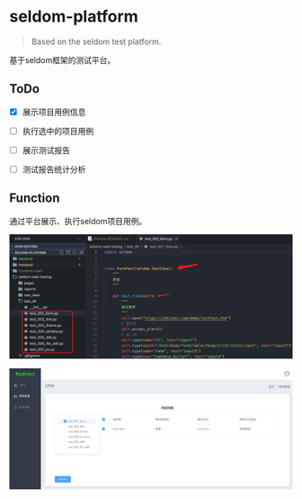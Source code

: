 # seldom-platform

> Based on the seldom test platform.

基于seldom框架的测试平台。

## ToDo

- [x] 展示项目用例信息
- [ ] 执行选中的项目用例
- [ ] 展示测试报告
- [ ] 测试报告统计分析


## Function

通过平台展示、执行seldom项目用例。

![](./img/seldom-project.png)

![](./img/seldom-platfrom.png)




